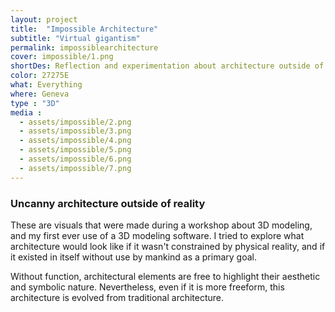 ```yaml
---
layout: project
title:  "Impossible Architecture"
subtitle: "Virtual gigantism"
permalink: impossiblearchitecture
cover: impossible/1.png
shortDes: Reflection and experimentation about architecture outside of the constraints of physical reality
color: 27275E
what: Everything
where: Geneva
type : "3D"
media :
  - assets/impossible/2.png
  - assets/impossible/3.png
  - assets/impossible/4.png
  - assets/impossible/5.png
  - assets/impossible/6.png
  - assets/impossible/7.png
---
```


### Uncanny architecture outside of reality
These are visuals that were made during a workshop about 3D modeling, and my first ever use of a 3D modeling software. I tried to explore what architecture would look like if it wasn't constrained by physical reality, and if it existed in itself without use by mankind as a primary goal.

Without function, architectural elements are free to highlight their aesthetic and symbolic nature. Nevertheless, even if it is more freeform, this architecture is evolved from traditional architecture.
